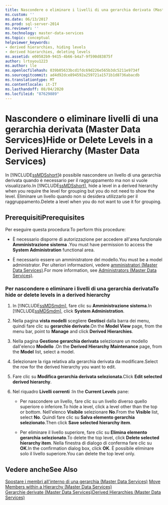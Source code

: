 ```yaml
---
title: Nascondere o eliminare i livelli di una gerarchia derivata (Master Data Services) | Microsoft Docs
ms.custom: ''
ms.date: 06/13/2017
ms.prod: sql-server-2014
ms.reviewer: ''
ms.technology: master-data-services
ms.topic: conceptual
helpviewer_keywords:
- derived hierarchies, hiding levels
- derived hierarchies, deleting levels
ms.assetid: e00582b9-9415-4b66-b4a7-9f590d83875f
author: lrtoyou1223
ms.author: lle
ms.openlocfilehash: 039b05633bcd1fdc69d226e565b3dc5211e9734f
ms.sourcegitcommit: ad4d92dce894592a259721a1571b1d8736abacdb
ms.translationtype: MT
ms.contentlocale: it-IT
ms.lasthandoff: 08/04/2020
ms.locfileid: "87629889"
---
```

# <a name="hide-or-delete-levels-in-a-derived-hierarchy-master-data-services"></a><span data-ttu-id="3981b-102">Nascondere o eliminare livelli di una gerarchia derivata (Master Data Services)</span><span class="sxs-lookup"><span data-stu-id="3981b-102">Hide or Delete Levels in a Derived Hierarchy (Master Data Services)</span></span>
  <span data-ttu-id="3981b-103">In [!INCLUDE[ssMDSshort](../includes/ssmdsshort-md.md)]è possibile nascondere un livello di una gerarchia derivata quando è necessario per il raggruppamento ma non si vuole visualizzarlo.</span><span class="sxs-lookup"><span data-stu-id="3981b-103">In [!INCLUDE[ssMDSshort](../includes/ssmdsshort-md.md)], hide a level in a derived hierarchy when you require the level for grouping but you do not need to show the level.</span></span> <span data-ttu-id="3981b-104">Eliminare un livello quando non si desidera utilizzarlo per il raggruppamento.</span><span class="sxs-lookup"><span data-stu-id="3981b-104">Delete a level when you do not want to use it for grouping.</span></span>  
  
## <a name="prerequisites"></a><span data-ttu-id="3981b-105">Prerequisiti</span><span class="sxs-lookup"><span data-stu-id="3981b-105">Prerequisites</span></span>  
 <span data-ttu-id="3981b-106">Per eseguire questa procedura:</span><span class="sxs-lookup"><span data-stu-id="3981b-106">To perform this procedure:</span></span>  
  
-   <span data-ttu-id="3981b-107">È necessario disporre di autorizzazione per accedere all'area funzionale **Amministrazione sistema** .</span><span class="sxs-lookup"><span data-stu-id="3981b-107">You must have permission to access the **System Administration** functional area.</span></span>  
  
-   <span data-ttu-id="3981b-108">È necessario essere un amministratore del modello.</span><span class="sxs-lookup"><span data-stu-id="3981b-108">You must be a model administrator.</span></span> <span data-ttu-id="3981b-109">Per ulteriori informazioni, vedere [amministratori &#40;Master Data Services&#41;](administrators-master-data-services.md).</span><span class="sxs-lookup"><span data-stu-id="3981b-109">For more information, see [Administrators &#40;Master Data Services&#41;](administrators-master-data-services.md).</span></span>  
  
### <a name="to-hide-or-delete-levels-in-a-derived-hierarchy"></a><span data-ttu-id="3981b-110">Per nascondere o eliminare i livelli di una gerarchia derivata</span><span class="sxs-lookup"><span data-stu-id="3981b-110">To hide or delete levels in a derived hierarchy</span></span>  
  
1.  <span data-ttu-id="3981b-111">In [!INCLUDE[ssMDSmdm](../includes/ssmdsmdm-md.md)], fare clic su **Amministrazione sistema**.</span><span class="sxs-lookup"><span data-stu-id="3981b-111">In [!INCLUDE[ssMDSmdm](../includes/ssmdsmdm-md.md)], click **System Administration**.</span></span>  
  
2.  <span data-ttu-id="3981b-112">Nella pagina **vista modelli** scegliere **Gestisci** dalla barra dei menu, quindi fare clic su **gerarchie derivate**.</span><span class="sxs-lookup"><span data-stu-id="3981b-112">On the **Model View** page, from the menu bar, point to **Manage** and click **Derived Hierarchies**.</span></span>  
  
3.  <span data-ttu-id="3981b-113">Nella pagina **Gestione gerarchia derivata** selezionare un modello dall'elenco **Modello** .</span><span class="sxs-lookup"><span data-stu-id="3981b-113">On the **Derived Hierarchy Maintenance** page, from the **Model** list, select a model.</span></span>  
  
4.  <span data-ttu-id="3981b-114">Selezionare la riga relativa alla gerarchia derivata da modificare.</span><span class="sxs-lookup"><span data-stu-id="3981b-114">Select the row for the derived hierarchy you want to edit.</span></span>  
  
5.  <span data-ttu-id="3981b-115">Fare clic su **Modifica gerarchia derivata selezionata**.</span><span class="sxs-lookup"><span data-stu-id="3981b-115">Click **Edit selected derived hierarchy**.</span></span>  
  
6.  <span data-ttu-id="3981b-116">Nel riquadro **Livelli correnti** :</span><span class="sxs-lookup"><span data-stu-id="3981b-116">In the **Current Levels** pane:</span></span>  
  
    -   <span data-ttu-id="3981b-117">Per nascondere un livello, fare clic su un livello diverso quello superiore o inferiore.</span><span class="sxs-lookup"><span data-stu-id="3981b-117">To hide a level, click a level other than the top or bottom.</span></span> <span data-ttu-id="3981b-118">Nell'elenco **Visibile** selezionare **No**.</span><span class="sxs-lookup"><span data-stu-id="3981b-118">From the **Visible** list, select **No**.</span></span> <span data-ttu-id="3981b-119">Quindi fare clic su **Salva elemento gerarchia selezionato**.</span><span class="sxs-lookup"><span data-stu-id="3981b-119">Then click **Save selected hierarchy item**.</span></span>  
  
    -   <span data-ttu-id="3981b-120">Per eliminare il livello superiore, fare clic su **Elimina elemento gerarchia selezionato**.</span><span class="sxs-lookup"><span data-stu-id="3981b-120">To delete the top level, click **Delete selected hierarchy item**.</span></span> <span data-ttu-id="3981b-121">Nella finestra di dialogo di conferma fare clic su **OK**.</span><span class="sxs-lookup"><span data-stu-id="3981b-121">In the confirmation dialog box, click **OK**.</span></span> <span data-ttu-id="3981b-122">È possibile eliminare solo il livello superiore.</span><span class="sxs-lookup"><span data-stu-id="3981b-122">You can delete the top level only.</span></span>  
  
## <a name="see-also"></a><span data-ttu-id="3981b-123">Vedere anche</span><span class="sxs-lookup"><span data-stu-id="3981b-123">See Also</span></span>  
 <span data-ttu-id="3981b-124">[Spostare i membri all'interno di una gerarchia &#40;Master Data Services&#41;](../../2014/master-data-services/move-members-within-a-hierarchy-master-data-services.md) </span><span class="sxs-lookup"><span data-stu-id="3981b-124">[Move Members within a Hierarchy &#40;Master Data Services&#41;](../../2014/master-data-services/move-members-within-a-hierarchy-master-data-services.md) </span></span>  
 [<span data-ttu-id="3981b-125">Gerarchie derivate &#40;Master Data Services&#41;</span><span class="sxs-lookup"><span data-stu-id="3981b-125">Derived Hierarchies &#40;Master Data Services&#41;</span></span>](../../2014/master-data-services/derived-hierarchies-master-data-services.md)  
  
  
